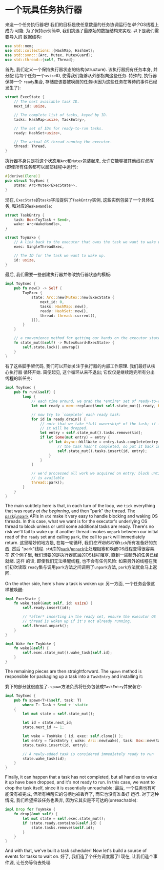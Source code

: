 # 一个玩具任务执行器

来造一个任务执行器吧! 我们的目标是使任意数量的任务协调运行在*单个*OS线程上成为
可能. 为了保持示例简单, 我们挑选了最原始的数据结构来实现. 以下是我们需要导入的
数据结构:

```rust
use std::mem;
use std::collections::{HashMap, HashSet};
use std::sync::{Arc, Mutex, MutexGuard};
use std::thread::{self, Thread};
```

首先, 我们定义一个保持执行器状态的结构(structure). 该执行器拥有任务本身, 并分配
给每个任务一个`usize`ID, 使得我们能够从外部指向这些任务. 特殊的, 执行器保持一个
`ready`集合, 存储应该要被唤醒的任务id(因为这些任务在等待的事件已经发生了):

```rust
struct ExecState {
    // The next available task ID.
    next_id: usize,

    // The complete list of tasks, keyed by ID.
    tasks: HashMap<usize, TaskEntry>,

    // The set of IDs for ready-to-run tasks.
    ready: HashSet<usize>,

    // The actual OS thread running the executor.
    thread: Thread,
}
```

执行器本身只是将这个状态用`Arc`和`Mutex`包装起来, 允许它能够被其他线程*使用*
(即使所有任务都可以局部线程中运行):

```rust
#[derive(Clone)]
pub struct ToyExec {
    state: Arc<Mutex<ExecState>>,
}
```

现在, `ExecState`的`tasks`字段提供了`TaskEntry`实例, 这些实例包装了一个具体任务, 
和对应的`WakeHandle`:

```rust
struct TaskEntry {
    task: Box<ToyTask + Send>,
    wake: Arc<WakeHandle>,
}

struct ToyWake {
    // A link back to the executor that owns the task we want to wake up.
    exec: SingleThreadExec,

    // The ID for the task we want to wake up.
    id: usize,
}
```

最后, 我们需要一些创建执行器并修改执行器状态的模板:

```rust
impl ToyExec {
    pub fn new() -> Self {
        ToyExec {
            state: Arc::new(Mutex::new(ExecState {
                next_id: 0,
                tasks: HashMap::new(),
                ready: HashSet::new(),
                thread: thread::current(),
            })),
        }
    }

    // a convenience method for getting our hands on the executor state
    fn state_mut(&self) -> MutexGuard<ExecState> {
        self.state.lock().unwrap()
    }
}
```

有了这些脚手架代码, 我们可以开始关注于执行器的内部工作原理. 我们最好从核心执行器
循环开始. 简便起见, 这个循环从来不退出; 它仅仅是继续跑完所有分出线程的新任务:

```rust
impl ToyExec {
    pub fn run(&self) {
        loop {
            // each time around, we grab the *entire* set of ready-to-run task IDs:
            let mut ready = mem::replace(&mut self.state_mut().ready, HashSet::new());

            // now try to `complete` each ready task:
            for id in ready.drain() {
                // note that we take *full ownership* of the task; if it completes,
                // it will be dropped.
                let entry = self.state_mut().tasks.remove(&id);
                if let Some(mut entry) = entry {
                    if let Async::WillWake = entry.task.complete(entry.wake.clone()) {
                        // the task hasn't completed, so put it back in the table.
                        self.state_mut().tasks.insert(id, entry);
                    }
                }
            }

            // we'd processed all work we acquired on entry; block until more work
            // is available
            thread::park();
        }
    }
}
```

The main subtlety here is that, in each turn of the loop, we `tick` everything
that was ready *at the beginning*, and then "park" the thread.  The
[`park`]/[`unpark`] APIs in `std` make it very easy to handle blocking and
waking OS threads. In this case, what we want is for the executor's underlying
OS thread to block unless or until some additional tasks are ready. There's no
risk we'll fail to wake up: if another thread invokes `unpark` between our
initial read of the `ready` set and calling `park`, the call to `park` will
immediately return.
这里精妙的地方是, 在每一轮循环, 我们*在开始的时候*`tick`所有准备好的东西, 然后
"park"线程. `std`库的[`park`]/[`unpark`]让处理阻塞和唤醒OS线程变得很容易. 在
这个例子里, 我们想要的是执行器底层的OS线程阻塞, 直到一些额外的任务已经就绪. 这样
的话, 即使我们无法唤醒线程, 也不会有任何风险: 如果另外的线程在我们初次读取
`ready`集与调用`park`方法之间调用了`unpark`方法, `park`方法就会马上返回.

[`park`]: https://static.rust-lang.org/doc/master/std/thread/fn.park.html
[`unpark`]: https://static.rust-lang.org/doc/master/std/thread/struct.Thread.html#method.unpark

On the other side, here's how a task is woken up:
另一方面, 一个任务会像这样被唤醒:

```rust
impl ExecState {
    fn wake_task(&mut self, id: usize) {
        self.ready.insert(id);

        // *after* inserting in the ready set, ensure the executor OS
        // thread is woken up if it's not already running.
        self.thread.unpark();
    }
}

impl Wake for ToyWake {
    fn wake(&self) {
        self.exec.state_mut().wake_task(self.id);
    }
}
```

The remaining pieces are then straightforward. The `spawn` method is
responsible for packaging up a task into a `TaskEntry` and installing it:
<!-- TODO: 改进翻译"installing it" -->
剩下的部分就很直接了. `spawn`方法负责将任务包装成`TaskEntry`并安装它:

```rust
impl ToyExec {
    pub fn spawn<T>(&self, task: T)
        where T: Task + Send + 'static
    {
        let mut state = self.state_mut();

        let id = state.next_id;
        state.next_id += 1;

        let wake = ToyWake { id, exec: self.clone() };
        let entry = TaskEntry { wake: Arc::new(wake), task: Box::new(task) };
        state.tasks.insert(id, entry);

        // A newly-added task is considered immediately ready to run
        state.wake_task(id);
    }
}
```

Finally, it can happen that a task has not completed, but all handles to wake it
up have been dropped, and it's not ready to run. In this case, we want to drop
the task itself, since it is essentially unreachable:
最后, 一个任务也有可能没有被完成, 但所有唤醒它的句柄也被丢弃了, 而它也没有准备好
运行. 对于这种情况, 我们希望把该任务也丢弃, 因为它其实是不可达的(unreachable):

```rust
impl Drop for ToyWake {
    fn drop(&mut self) {
        let mut state = self.exec.state_mut();
        if !state.ready.contains(&self.id) {
            state.tasks.remove(&self.id);
        }
    }
}
```

And with that, we've built a task scheduler! Now let's build a source of events
for tasks to wait on.
好了, 我们造了个任务调度器了! 现在, 让我们造个事件源, 让任务等待去处理.

